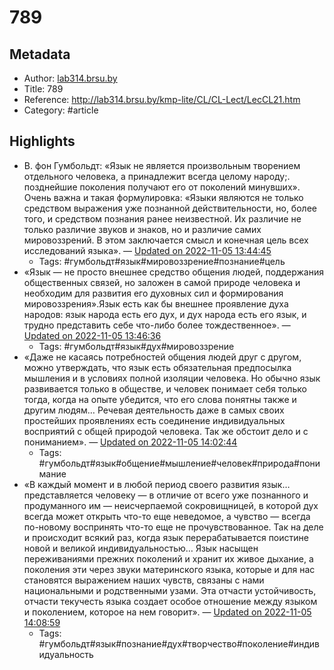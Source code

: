 # 789

## Metadata
- Author: [lab314.brsu.by]()
- Title: 789
- Reference: http://lab314.brsu.by/kmp-lite/CL/CL-Lect/LecCL21.htm
- Category: #article

## Highlights
- В. фон 
		Гумбольдт: «Язык не является произвольным творением отдельного человека, 
		а принадлежит всегда целому народу;. позднейшие поколения получают его 
		от поколений минувших». Очень важна и такая формулировка: «Языки 
		являются не только средством выражения уже познанной действительности, 
		но, более того, и средством познания ранее неизвестной. Их различие не 
		только различие звуков и знаков, но и различие самих мировоззрений. В 
		этом заключается смысл и конечная цель всех исследований языка». — [Updated on 2022-11-05 13:44:45](https://hyp.is/3Qn7nlz2Ee2aiuvhBcicVg/lab314.brsu.by/kmp-lite/CL/CL-Lect/LecCL21.htm)
   - Tags: #гумбольдт#язык#мировоззрение#познание#цель
- «Язык — не 
		просто внешнее средство общения людей, поддержания общественных связей, 
		но заложен в самой природе человека и необходим для развития его 
		духовных сил и формирования мировоззрения».Язык есть как бы внешнее 
		проявление духа народов: язык народа есть его дух, и дух народа есть его 
		язык, и трудно представить себе что-либо более тождественное». — [Updated on 2022-11-05 13:46:36](https://hyp.is/HrsQRlz3Ee2hR2MviSEfkA/lab314.brsu.by/kmp-lite/CL/CL-Lect/LecCL21.htm)
   - Tags: #гумбольдт#язык#дух#мировоззрение
- «Даже не 
		касаясь потребностей общения людей друг с другом, можно утверждать, что 
		язык есть обязательная предпосылка мышления и в условиях полной изоляции 
		человека. Но обычно язык развивается только в обществе, и человек 
		понимает себя только тогда, когда на опыте убедится, что его слова 
		понятны также и другим людям… Речевая деятельность даже в самых своих 
		простейших проявлениях есть соединение индивидуальных восприятий с общей 
		природой человека. Так же обстоит дело и с пониманием». — [Updated on 2022-11-05 14:02:44](https://hyp.is/YBFU9Fz5Ee2QiAesZedo9A/lab314.brsu.by/kmp-lite/CL/CL-Lect/LecCL21.htm)
   - Tags: #гумбольдт#язык#общение#мышление#человек#природа#понимание
- «В каждый момент и в любой период своего развития 
		язык… представляется человеку — в отличие от всего уже познанного и 
		продуманного им — неисчерпаемой сокровищницей, в которой дух всегда 
		может открыть что-то еще неведомое, а чувство — всегда по-новому 
		воспринять что-то еще не прочувствованное. Так на деле и происходит 
		всякий раз, когда язык перерабатывается поистине новой и великой 
		индивидуальностью… Язык насыщен переживаниями прежних поколений и хранит 
		их живое дыхание, а поколения эти через звуки материнского языка, 
		которые и для нас становятся выражением наших чувств, связаны с нами 
		национальными и родственными узами. Эта отчасти устойчивость, отчасти 
		текучесть языка создает особое отношение между языком и поколением, 
		которое на нем говорит». — [Updated on 2022-11-05 14:08:59](https://hyp.is/P50zXlz6Ee28E1_OAxpuvw/lab314.brsu.by/kmp-lite/CL/CL-Lect/LecCL21.htm)
   - Tags: #гумбольдт#язык#познание#дух#творчество#поколение#индивидуальность
